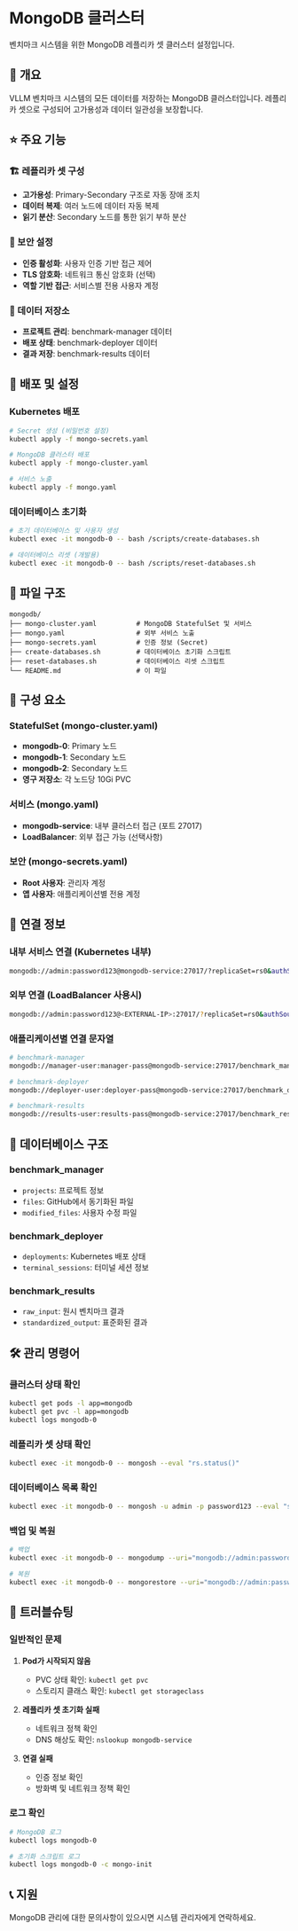 # MongoDB 클러스터

벤치마크 시스템을 위한 MongoDB 레플리카 셋 클러스터 설정입니다.

## 🎯 개요

VLLM 벤치마크 시스템의 모든 데이터를 저장하는 MongoDB 클러스터입니다. 레플리카 셋으로 구성되어 고가용성과 데이터 일관성을 보장합니다.

## ⭐ 주요 기능

### 🏗️ 레플리카 셋 구성
- **고가용성**: Primary-Secondary 구조로 자동 장애 조치
- **데이터 복제**: 여러 노드에 데이터 자동 복제
- **읽기 분산**: Secondary 노드를 통한 읽기 부하 분산

### 🔐 보안 설정
- **인증 활성화**: 사용자 인증 기반 접근 제어
- **TLS 암호화**: 네트워크 통신 암호화 (선택)
- **역할 기반 접근**: 서비스별 전용 사용자 계정

### 💾 데이터 저장소
- **프로젝트 관리**: benchmark-manager 데이터
- **배포 상태**: benchmark-deployer 데이터  
- **결과 저장**: benchmark-results 데이터

## 🚀 배포 및 설정

### Kubernetes 배포

```bash
# Secret 생성 (비밀번호 설정)
kubectl apply -f mongo-secrets.yaml

# MongoDB 클러스터 배포
kubectl apply -f mongo-cluster.yaml

# 서비스 노출
kubectl apply -f mongo.yaml
```

### 데이터베이스 초기화

```bash
# 초기 데이터베이스 및 사용자 생성
kubectl exec -it mongodb-0 -- bash /scripts/create-databases.sh

# 데이터베이스 리셋 (개발용)
kubectl exec -it mongodb-0 -- bash /scripts/reset-databases.sh
```

## 📂 파일 구조

```
mongodb/
├── mongo-cluster.yaml          # MongoDB StatefulSet 및 서비스
├── mongo.yaml                  # 외부 서비스 노출
├── mongo-secrets.yaml          # 인증 정보 (Secret)
├── create-databases.sh         # 데이터베이스 초기화 스크립트
├── reset-databases.sh          # 데이터베이스 리셋 스크립트
└── README.md                   # 이 파일
```

## 🔧 구성 요소

### StatefulSet (mongo-cluster.yaml)
- **mongodb-0**: Primary 노드
- **mongodb-1**: Secondary 노드  
- **mongodb-2**: Secondary 노드
- **영구 저장소**: 각 노드당 10Gi PVC

### 서비스 (mongo.yaml)
- **mongodb-service**: 내부 클러스터 접근 (포트 27017)
- **LoadBalancer**: 외부 접근 가능 (선택사항)

### 보안 (mongo-secrets.yaml)
- **Root 사용자**: 관리자 계정
- **앱 사용자**: 애플리케이션별 전용 계정

## 🔌 연결 정보

### 내부 서비스 연결 (Kubernetes 내부)

```bash
mongodb://admin:password123@mongodb-service:27017/?replicaSet=rs0&authSource=admin
```

### 외부 연결 (LoadBalancer 사용시)

```bash
mongodb://admin:password123@<EXTERNAL-IP>:27017/?replicaSet=rs0&authSource=admin
```

### 애플리케이션별 연결 문자열

```bash
# benchmark-manager
mongodb://manager-user:manager-pass@mongodb-service:27017/benchmark_manager?replicaSet=rs0&authSource=benchmark_manager

# benchmark-deployer  
mongodb://deployer-user:deployer-pass@mongodb-service:27017/benchmark_deployer?replicaSet=rs0&authSource=benchmark_deployer

# benchmark-results
mongodb://results-user:results-pass@mongodb-service:27017/benchmark_results?replicaSet=rs0&authSource=benchmark_results
```

## 💾 데이터베이스 구조

### benchmark_manager
- `projects`: 프로젝트 정보
- `files`: GitHub에서 동기화된 파일
- `modified_files`: 사용자 수정 파일

### benchmark_deployer  
- `deployments`: Kubernetes 배포 상태
- `terminal_sessions`: 터미널 세션 정보

### benchmark_results
- `raw_input`: 원시 벤치마크 결과
- `standardized_output`: 표준화된 결과

## 🛠️ 관리 명령어

### 클러스터 상태 확인

```bash
kubectl get pods -l app=mongodb
kubectl get pvc -l app=mongodb
kubectl logs mongodb-0
```

### 레플리카 셋 상태 확인

```bash
kubectl exec -it mongodb-0 -- mongosh --eval "rs.status()"
```

### 데이터베이스 목록 확인

```bash
kubectl exec -it mongodb-0 -- mongosh -u admin -p password123 --eval "show dbs"
```

### 백업 및 복원

```bash
# 백업
kubectl exec -it mongodb-0 -- mongodump --uri="mongodb://admin:password123@localhost:27017/?authSource=admin" --out /backup

# 복원
kubectl exec -it mongodb-0 -- mongorestore --uri="mongodb://admin:password123@localhost:27017/?authSource=admin" /backup
```

## 🔧 트러블슈팅

### 일반적인 문제

1. **Pod가 시작되지 않음**
   - PVC 상태 확인: `kubectl get pvc`
   - 스토리지 클래스 확인: `kubectl get storageclass`

2. **레플리카 셋 초기화 실패**
   - 네트워크 정책 확인
   - DNS 해상도 확인: `nslookup mongodb-service`

3. **연결 실패**
   - 인증 정보 확인
   - 방화벽 및 네트워크 정책 확인

### 로그 확인

```bash
# MongoDB 로그
kubectl logs mongodb-0

# 초기화 스크립트 로그
kubectl logs mongodb-0 -c mongo-init
```

## 📞 지원

MongoDB 관리에 대한 문의사항이 있으시면 시스템 관리자에게 연락하세요. 